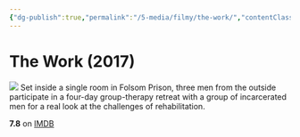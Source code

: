 ```yaml
---
{"dg-publish":true,"permalink":"/5-media/filmy/the-work/","contentClasses":"movie","tags":["to-watch","фильм","#Documentary"]}
---
```


# The Work (2017)
![](https://m.media-amazon.com/images/M/MV5BMjI2ZmQxZGEtMzQyNi00NGYyLTk4ODctN2M3Y2FkZTU2MTEyXkEyXkFqcGdeQXVyNzk1Mzg3NTY@._V1_SX300.jpg)
Set inside a single room in Folsom Prison, three men from the outside participate in a four-day group-therapy retreat with a group of incarcerated men for a real look at the challenges of rehabilitation.

**7.8** on [IMDB](https://www.imdb.com/title/tt5836866)
